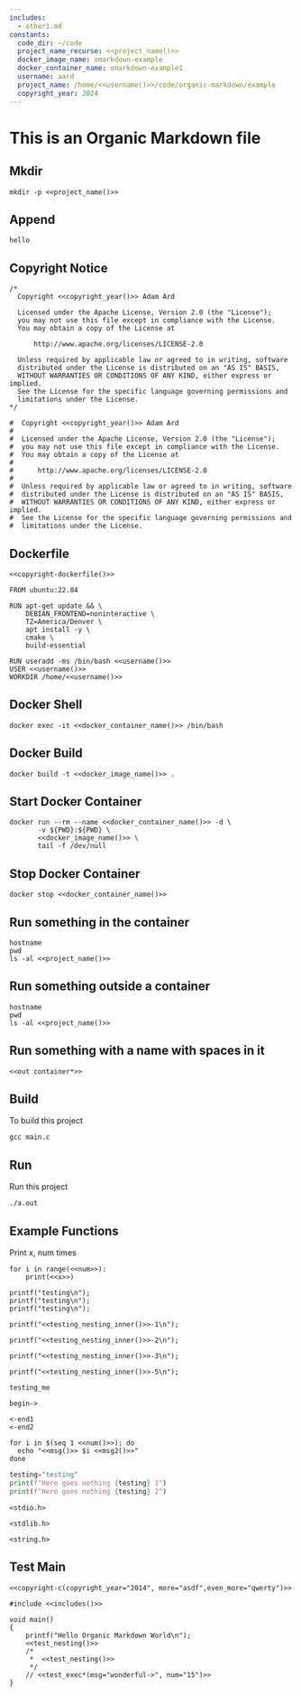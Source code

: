 ```yaml
---
includes:
  - other1.md
constants:
  code_dir: ~/code
  project_name_recurse: <<project_name()>>
  docker_image_name: omarkdown-example
  docker_container_name: omarkdown-example1
  username: aard
  project_name: /home/<<username()>>/code/organic-markdown/example
  copyright_year: 2024
---
```


# This is an Organic Markdown file

## Mkdir
```{name="mkdir" lang="bash" runnable="true"}
mkdir -p <<project_name()>>
```

## Append
``` {name="copyright_year"}
hello
```

## Copyright Notice

```{name="copyright-c" lang="C"}
/*
  Copyright <<copyright_year()>> Adam Ard

  Licensed under the Apache License, Version 2.0 (the "License");
  you may not use this file except in compliance with the License.
  You may obtain a copy of the License at

      http://www.apache.org/licenses/LICENSE-2.0

  Unless required by applicable law or agreed to in writing, software
  distributed under the License is distributed on an "AS IS" BASIS,
  WITHOUT WARRANTIES OR CONDITIONS OF ANY KIND, either express or implied.
  See the License for the specific language governing permissions and
  limitations under the License.
*/
```

```{name="copyright-dockerfile" lang="Dockerfile"}
#  Copyright <<copyright_year()>> Adam Ard
#
#  Licensed under the Apache License, Version 2.0 (the "License");
#  you may not use this file except in compliance with the License.
#  You may obtain a copy of the License at
#
#      http://www.apache.org/licenses/LICENSE-2.0
#
#  Unless required by applicable law or agreed to in writing, software
#  distributed under the License is distributed on an "AS IS" BASIS,
#  WITHOUT WARRANTIES OR CONDITIONS OF ANY KIND, either express or implied.
#  See the License for the specific language governing permissions and
#  limitations under the License.
```

## Dockerfile

```{name="dockerfile" lang="Dockerfile" tangle=<<project_name()>>/Dockerfile}
<<copyright-dockerfile()>>

FROM ubuntu:22.04

RUN apt-get update && \
    DEBIAN_FRONTEND=noninteractive \
    TZ=America/Denver \
    apt install -y \
    cmake \
    build-essential

RUN useradd -ms /bin/bash <<username()>>
USER <<username()>>
WORKDIR /home/<<username()>>
```

## Docker Shell

```{name="shell" lang="bash" runnable="true"}
docker exec -it <<docker_container_name()>> /bin/bash
```

## Docker Build

```{name="build_container" lang="bash" runnable="true" dir=<<project_name()>>}
docker build -t <<docker_image_name()>> .
```

## Start Docker Container

```{name="start_container" lang="bash" runnable="true" dir="."}
docker run --rm --name <<docker_container_name()>> -d \
       -v ${PWD}:${PWD} \
       <<docker_image_name()>> \
       tail -f /dev/null
```

## Stop Docker Container

```{name="stop_container" lang="bash" runnable="true"}
docker stop <<docker_container_name()>>
```

## Run something in the container

```{name="in container" lang="bash" runnable="true" docker=<<docker_container_name()>> dir=<<project_name()>>}
hostname
pwd
ls -al <<project_name()>>
```

## Run something outside a container

```{name="out container" lang="bash" runnable="true" dir=<<project_name()>>}
hostname
pwd
ls -al <<project_name()>>
```

## Run something with a name with spaces in it
```{name="call_spaces"}
<<out container*>>
```

## Build

To build this project

```{name="build_project" lang="bash" runnable="true" docker=<<docker_container_name()>> dir=<<project_name()>>}
gcc main.c
```

## Run

Run this project

```{name="run_project" lang="bash" runnable="true" docker=<<docker_container_name()>> dir=<<project_name()>>}
./a.out
```


## Example Functions

Print x, num times
```{name="print_x_num_times" lang="python"}
for i in range(<<num>>):
    print(<<x>>)
```

```{name="test_indent" lang="C"}
printf("testing\n");
printf("testing\n");
printf("testing\n");
```

```{name="test_nesting" lang="C"}
printf("<<testing_nesting_inner()>>-1\n");

printf("<<testing_nesting_inner()>>-2\n");

printf("<<testing_nesting_inner()>>-3\n");

printf("<<testing_nesting_inner()>>-5\n");
```

```{name="testing_nesting_inner" lang="C"}
testing_me
```

```{name="msg"}
begin->
```

```{name="msg2"}
<-end1
<-end2
```

```{name="test_exec" lang="bash" runnable="true" dir="."}
for i in $(seq 1 <<num()>>); do
  echo "<<msg()>> $i <<msg2()>>"
done
```

```python {name="test_exec_python" lang="python" runnable="true" dir="."}
testing="testing"
print(f"Here goes nothing {testing} 1")
print(f"Here goes nothing {testing} 2")
```

```{name="includes"}
<stdio.h>
```

```{name="includes"}
<stdlib.h>
```

```{name="includes"}
<string.h>
```

## Test Main

```{lang="C" tangle=<<project_name()>>/main.c}
<<copyright-c(copyright_year="2014", more="asdf",even_more="qwerty")>>

#include <<includes()>>

void main()
{
    printf("Hello Organic Markdown World\n");
    <<test_nesting()>>
    /*
     *  <<test_nesting()>>
     */
    // <<test_exec*(msg="wonderful->", num="15")>>
}
```
